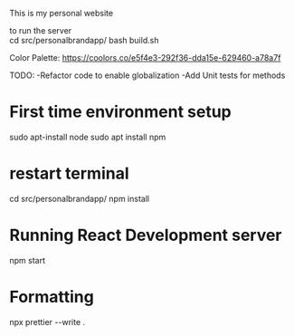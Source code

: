 This is my personal website 

to run the server  
cd src/personalbrandapp/
bash build.sh 

Color Palette: https://coolors.co/e5f4e3-292f36-dda15e-629460-a78a7f

TODO:
-Refactor code to enable globalization
-Add Unit tests for methods

# First time environment setup
sudo apt-install node
sudo apt install npm
# restart terminal
cd src/personalbrandapp/
npm install

# Running React Development server
npm start

# Formatting
npx prettier --write .